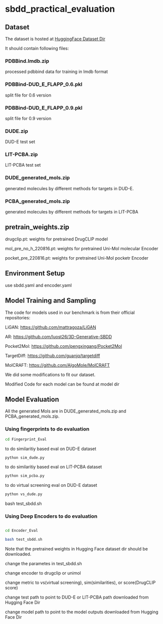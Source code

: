 # sbdd_practical_evaluation


## Dataset

The dataset is hosted at [HuggingFace Dataset Dir](https://huggingface.co/datasets/bgao95/Practical_SBDD)

It should contain following files:
### PDBBind.lmdb.zip

processed pdbbind data for training in lmdb format

### PDBBind-DUD_E_FLAPP_0.6.pkl

split file for 0.6 version

### PDBBind-DUD_E_FLAPP_0.9.pkl

split file for 0.9 version

### DUDE.zip

DUD-E test set

### LIT-PCBA.zip

LIT-PCBA test set

### DUDE_generated_mols.zip

generated molecules by different methods for targets in DUD-E. 

### PCBA_generated_mols.zip

generated molecules by different methods for targets in LIT-PCBA

## pretrain_weights.zip

drugclip.pt: weights for pretrained DrugCLIP model

mol_pre_no_h_220816.pt: weights for pretrained Uni-Mol molecular Encoder

pocket_pre_220816.pt: weights for pretrained Uni-Mol pocketr Encoder


## Environment Setup

use sbdd.yaml and encoder.yaml


## Model Training and Sampling

The code for models used in our benchmark is from their official repositories: 

LiGAN: https://github.com/mattragoza/LiGAN

AR: https://github.com/luost26/3D-Generative-SBDD

Pocket2Mol: https://github.com/pengxingang/Pocket2Mol

TargetDiff: https://github.com/guanjq/targetdiff

MolCRAFT: https://github.com/AlgoMole/MolCRAFT

We did some modifications to fit our dataset. 

Modified Code for each model can be found at model dir



## Model Evaluation

All the generated Mols are in DUDE_generated_mols.zip and PCBA_generated_mols.zip. 


### Using fingerprints to do evaluation

```bash
cd Fingerprint_Eval
```

to do similaritiy based eval on DUD-E dataset

```bash
python sim_dude.py
```

to do similaritiy based eval on LIT-PCBA dataset

```bash
python sim_pcba.py
```

to do virtual screening eval on DUD-E dataset

```bash
python vs_dude.py
```





bash test_sbdd.sh




### Using Deep Encoders to do evaluation

```bash

cd Encoder_Eval

bash test_sbdd.sh

```

Note that the pretrained weights in Hugging Face dataset dir should be downloaded.

change the parametes in test_sbdd.sh

change encoder to drugclip or unimol

change metric to vs(virtual screening), sim(similarities), or score(DrugCLIP score)

change test path to point to DUD-E or LIT-PCBA path downloaded from Hugging Face Dir

change model path to point to the model outputs downloaded from Hugging Face Dir









